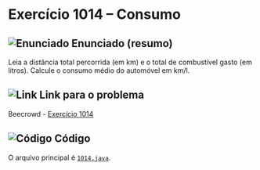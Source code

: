 # Exercício 1014 – Consumo

## <img src="https://img.icons8.com/ios-glyphs/24/000000/book.png" alt="Enunciado" /> Enunciado (resumo)  
Leia a distância total percorrida (em km) e o total de combustível gasto (em litros). Calcule o consumo médio do automóvel em km/l.

## <img src="https://img.icons8.com/ios-glyphs/24/000000/link.png" alt="Link" /> Link para o problema  
Beecrowd - [Exercício 1014](https://www.beecrowd.com.br/judge/pt/problems/view/1014)

## <img src="https://img.icons8.com/ios-glyphs/24/000000/code.png" alt="Código" /> Código  
O arquivo principal é [`1014.java`](1014.java).
